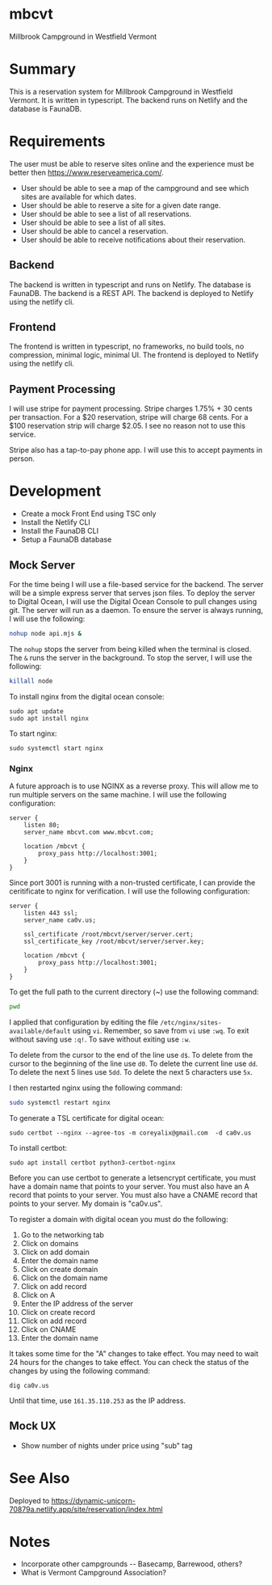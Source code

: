 # mbcvt
Millbrook Campground in Westfield Vermont

# Summary

This is a reservation system for Millbrook Campground in Westfield Vermont.  It is written in typescript.  The backend runs on Netlify and the database is FaunaDB.

# Requirements

The user must be able to reserve sites online and the experience must be better then https://www.reserveamerica.com/.

- User should be able to see a map of the campground and see which sites are available for which dates.
- User should be able to reserve a site for a given date range.
- User should be able to see a list of all reservations.
- User should be able to see a list of all sites.
- User should be able to cancel a reservation.
- User should be able to receive notifications about their reservation.

## Backend

The backend is written in typescript and runs on Netlify.  The database is FaunaDB.  The backend is a REST API.  The backend is deployed to Netlify using the netlify cli.

## Frontend

The frontend is written in typescript, no frameworks, no build tools, no compression, minimal logic, minimal UI.  The frontend is deployed to Netlify using the netlify cli.

## Payment Processing

I will use stripe for payment processing.  Stripe charges 1.75% + 30 cents per transaction.  For a $20 reservation, stripe will charge 68 cents.  For a $100 reservation strip will charge $2.05. I see no reason not to use this service.

Stripe also has a tap-to-pay phone app.  I will use this to accept payments in person.

# Development

- Create a mock Front End using TSC only
- Install the Netlify CLI
- Install the FaunaDB CLI
- Setup a FaunaDB database

## Mock Server

For the time being I will use a file-based service for the backend.  The server will be a simple express server that serves json files.  To deploy the server to Digital Ocean, I will use the Digital Ocean Console to pull changes using git.  The server will run as a daemon.  To ensure the server is always running, I will use the following:

```bash
nohup node api.mjs &
```

The `nohup` stops the server from being killed when the terminal is closed.  The `&` runs the server in the background.  To stop the server, I will use the following:

```bash
killall node
```

To install nginx from the digital ocean console:

```
sudo apt update
sudo apt install nginx
```

To start nginx:

```
sudo systemctl start nginx
```

### Nginx

A future approach is to use NGINX as a reverse proxy.  This will allow me to run multiple servers on the same machine.  I will use the following configuration:

```nginx
server {
    listen 80;
    server_name mbcvt.com www.mbcvt.com;

    location /mbcvt {
        proxy_pass http://localhost:3001;
    }
}
```

Since port 3001 is running with a non-trusted certificate, I can provide the ceritificate to nginx for verification.  I will use the following configuration:

```nginx
server {
    listen 443 ssl;
    server_name ca0v.us;

    ssl_certificate /root/mbcvt/server/server.cert;
    ssl_certificate_key /root/mbcvt/server/server.key;

    location /mbcvt {
        proxy_pass http://localhost:3001;
    }
}
```

To get the full path to the current directory (~) use the following command:

```bash
pwd
```


I applied that configuration by editing the file `/etc/nginx/sites-available/default` using `vi`.  Remember, so save from `vi` use `:wq`.  To exit without saving use `:q!`.  To save without exiting use `:w`.

To delete from the cursor to the end of the line use `d$`.  To delete from the cursor to the beginning of the line use `d0`.  To delete the current line use `dd`.  To delete the next 5 lines use `5dd`.  To delete the next 5 characters use `5x`.

I then restarted nginx using the following command:

```bash
sudo systemctl restart nginx
```

To generate a TSL certificate for digital ocean:

```
sudo certbot --nginx --agree-tos -m coreyalix@gmail.com  -d ca0v.us
```

To install certbot:

```
sudo apt install certbot python3-certbot-nginx
```

Before you can use certbot to generate a letsencrypt certificate, you must have a domain name that points to your server.  You must also have an A record that points to your server.  You must also have a CNAME record that points to your server.  My domain is "ca0v.us".  

To register a domain with digital ocean you must do the following:

1. Go to the networking tab
2. Click on domains
3. Click on add domain
4. Enter the domain name
5. Click on create domain
6. Click on the domain name
7. Click on add record
8. Click on A
9. Enter the IP address of the server
10. Click on create record
11. Click on add record
12. Click on CNAME
13. Enter the domain name

It takes some time for the "A" changes to take effect.  You may need to wait 24 hours for the changes to take effect.  You can check the status of the changes by using the following command:

```
dig ca0v.us
```

Until that time, use `161.35.110.253` as the IP address.


## Mock UX

- Show number of nights under price using "sub" tag

# See Also

Deployed to <https://dynamic-unicorn-70879a.netlify.app/site/reservation/index.html>

# Notes

- Incorporate other campgrounds -- Basecamp, Barrewood, others?
- What is Vermont Campground Association?